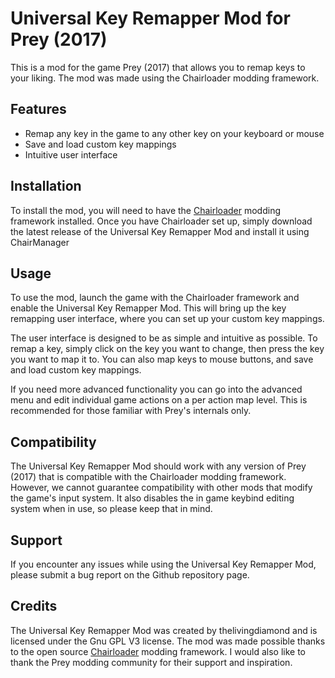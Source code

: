 # Universal Key Remapper Mod for Prey (2017)

This is a mod for the game Prey (2017) that allows you to remap keys to your liking. The mod was made using the Chairloader modding framework.

## Features

- Remap any key in the game to any other key on your keyboard or mouse
- Save and load custom key mappings
- Intuitive user interface

## Installation

To install the mod, you will need to have the [Chairloader](https://github.com/thelivingdiamond/Chairloader) modding framework installed. Once you have Chairloader set up, simply download the latest release of the Universal Key Remapper Mod and install it using ChairManager

## Usage

To use the mod, launch the game with the Chairloader framework and enable the Universal Key Remapper Mod. This will bring up the key remapping user interface, where you can set up your custom key mappings.

The user interface is designed to be as simple and intuitive as possible. To remap a key, simply click on the key you want to change, then press the key you want to map it to. You can also map keys to mouse buttons, and save and load custom key mappings.

If you need more advanced functionality you can go into the advanced menu and edit individual game actions on a per action map level. This is recommended for those familiar with Prey's internals only. 

## Compatibility

The Universal Key Remapper Mod should work with any version of Prey (2017) that is compatible with the Chairloader modding framework. However, we cannot guarantee compatibility with other mods that modify the game's input system. It also disables the in game keybind editing system when in use, so please keep that in mind. 

## Support

If you encounter any issues while using the Universal Key Remapper Mod, please submit a bug report on the Github repository page. 

## Credits

The Universal Key Remapper Mod was created by thelivingdiamond and is licensed under the Gnu GPL V3 license. The mod was made possible thanks to the open source [Chairloader](https://github.com/thelivingdiamond/Chairloader) modding framework. I would also like to thank the Prey modding community for their support and inspiration.
